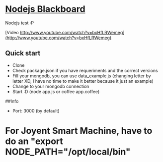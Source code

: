# [Nodejs Blackboard](http://node.kamikazepanda.com)

Nodejs test :P

[Video http://www.youtube.com/watch?v=bxHfLRWemeg](http://www.youtube.com/watch?v=bxHfLRWemeg)

## Quick start

* Clone
* Check package.json if you have requeriments and the correct versions
* Fill your mongodb, you can use data_example.js (changing letter by letter XD, I have no time to make it better because it just an example)
* Change to your mongodb connection
* Start :D (node app.js or coffee app.coffee)

##Info

* Port: 3000 (by default)

# For Joyent Smart Machine, have to do an "export NODE_PATH="/opt/local/bin" 



